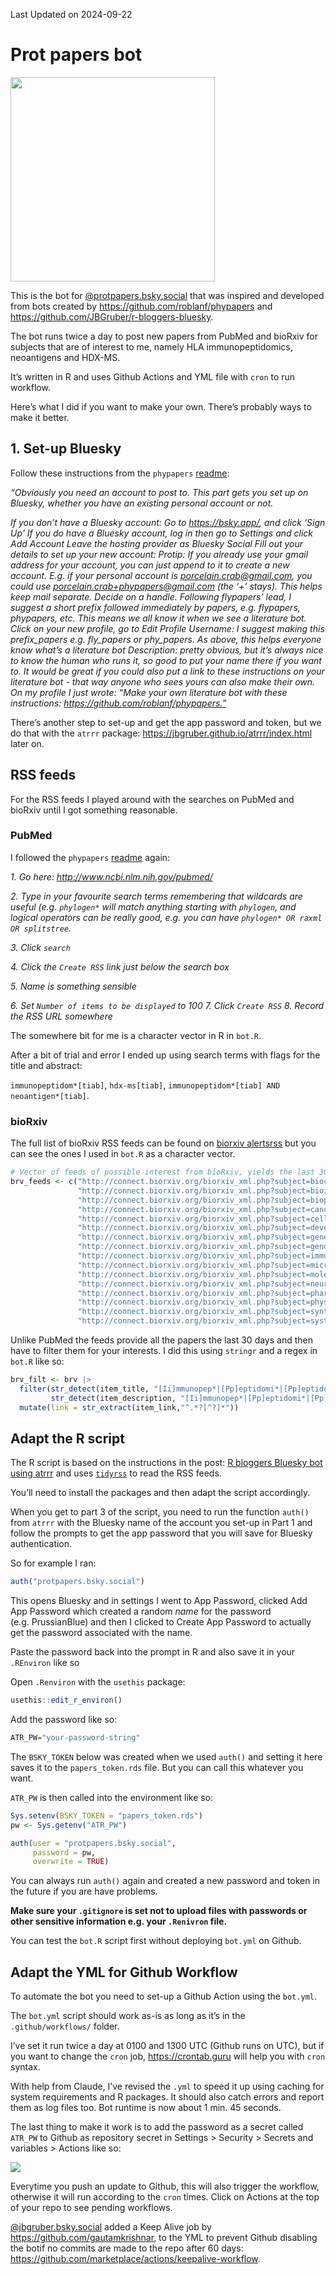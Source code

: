 
Last Updated on 2024-09-22

# Prot papers bot

<img src="hlas.png" width="327" />

This is the bot for
[@protpapers.bsky.social](https://bsky.app/profile/protpapers.bsky.social)
that was inspired and developed from bots created by
https://github.com/roblanf/phypapers and
https://github.com/JBGruber/r-bloggers-bluesky.

The bot runs twice a day to post new papers from PubMed and bioRxiv for
subjects that are of interest to me, namely HLA immunopeptidomics,
neoantigens and HDX-MS.

It’s written in R and uses Github Actions and YML file with `cron` to
run workflow.

Here’s what I did if you want to make your own. There’s probably ways to
make it better.

## 1. Set-up Bluesky

Follow these instructions from the `phypapers`
[readme](https://github.com/roblanf/phypapers):

<em> “Obviously you need an account to post to. This part gets you set
up on Bluesky, whether you have an existing personal account or not.

If you don’t have a Bluesky account: Go to https://bsky.app/, and click
‘Sign Up’ If you do have a Bluesky account, log in then go to Settings
and click Add Account Leave the hosting provider as Bluesky Social Fill
out your details to set up your new account: Protip: If you already use
your gmail address for your account, you can just append to it to create
a new account. E.g. if your personal account is
porcelain.crab@gmail.com, you could use
porcelain.crab+phypapers@gmail.com (the ‘+’ stays). This helps keep mail
separate. Decide on a handle. Following flypapers’ lead, I suggest a
short prefix followed immediately by papers, e.g. flypapers, phypapers,
etc. This means we all know it when we see a literature bot. Click on
your new profile, go to Edit Profile Username: I suggest making this
prefix_papers e.g. fly_papers or phy_papers. As above, this helps
everyone know what’s a literature bot Description: pretty obvious, but
it’s always nice to know the human who runs it, so good to put your name
there if you want to. It would be great if you could also put a link to
these instructions on your literature bot - that way anyone who sees
yours can also make their own. On my profile I just wrote: “Make your
own literature bot with these instructions:
https://github.com/roblanf/phypapers.” </em>

There’s another step to set-up and get the app password and token, but
we do that with the `atrrr` package:
https://jbgruber.github.io/atrrr/index.html later on.

## RSS feeds

For the RSS feeds I played around with the searches on PubMed and
bioRxiv until I got something reasonable.

### PubMed

I followed the `phypapers`
[readme](https://github.com/roblanf/phypapers) again:

<em>

1\. Go here: <http://www.ncbi.nlm.nih.gov/pubmed/>

2\. Type in your favourite search terms remembering that wildcards are
useful (e.g. `phylogen*` will match anything starting with `phylogen`,
and logical operators can be really good, e.g. you can have
`phylogen* OR raxml OR splitstree`.

3\. Click `search`

4\. Click the `Create RSS` link just below the search box

5\. Name is something sensible

6\. Set `Number of items to be displayed` to 100 7. Click `Create RSS`
8. Record the RSS URL somewhere

</em>

The somewhere bit for me is a character vector in R in `bot.R`.

After a bit of trial and error I ended up using search terms with flags
for the title and abstract:

`immunopeptidom*[tiab]`, `hdx-ms[tiab]`,
`immunopeptidom*[tiab] AND neoantigen*[tiab]`.

### bioRxiv

The full list of bioRxiv RSS feeds can be found on [biorxiv
alertsrss](https://www.biorxiv.org/alertsrss) but you can see the ones I
used in `bot.R` as a character vector.

``` r
# Vector of feeds of possible interest from bioRxiv, yields the last 30 days
brv_feeds <- c("http://connect.biorxiv.org/biorxiv_xml.php?subject=biochemistry",
               "http://connect.biorxiv.org/biorxiv_xml.php?subject=bioinformatics",
               "http://connect.biorxiv.org/biorxiv_xml.php?subject=biophysics",
               "http://connect.biorxiv.org/biorxiv_xml.php?subject=cancer_biology",
               "http://connect.biorxiv.org/biorxiv_xml.php?subject=cell_biology",
               "http://connect.biorxiv.org/biorxiv_xml.php?subject=developmental_biology",
               "http://connect.biorxiv.org/biorxiv_xml.php?subject=genetics",
               "http://connect.biorxiv.org/biorxiv_xml.php?subject=genomics",
               "http://connect.biorxiv.org/biorxiv_xml.php?subject=immunology",
               "http://connect.biorxiv.org/biorxiv_xml.php?subject=microbiology",
               "http://connect.biorxiv.org/biorxiv_xml.php?subject=molecular_biology",
               "http://connect.biorxiv.org/biorxiv_xml.php?subject=neuroscience",
               "http://connect.biorxiv.org/biorxiv_xml.php?subject=pharmacology",
               "http://connect.biorxiv.org/biorxiv_xml.php?subject=physiology",
               "http://connect.biorxiv.org/biorxiv_xml.php?subject=synthetic_biology",
               "http://connect.biorxiv.org/biorxiv_xml.php?subject=systems_biology")
```

Unlike PubMed the feeds provide all the papers the last 30 days and then
have to filter them for your interests. I did this using `stringr` and a
regex in `bot.R` like so:

``` r
brv_filt <- brv |> 
  filter(str_detect(item_title, "[Ii]mmunopep*|[Pp]eptidomi*|[Pp]eptidome|HDX-MS|([Pp]roteogenomics & [Nn]eoantigen)") |
         str_detect(item_description, "[Ii]mmunopep*|[Pp]eptidomi*|[Pp]eptidome|HDX-MS|([Pp]roteogenomics & [Nn]eoantigen)")) |> 
  mutate(link = str_extract(item_link,"^.*?[^?]*"))
```

## Adapt the R script

The R script is based on the instructions in the post: [R bloggers
Bluesky bot using
atrrr](https://www.johannesbgruber.eu/post/2024-01-18-building-r-bloggers-bluesky-bot-with-atrrr/)
and uses [`tidyrss`](https://robertmyles.github.io/tidyRSS/) to read the
RSS feeds.

You’ll need to install the packages and then adapt the script
accordingly.

When you get to part 3 of the script, you need to run the function
`auth()` from `atrrr` with the Bluesky name of the account you set-up in
Part 1 and follow the prompts to get the app password that you will save
for Bluesky authentication.

So for example I ran:

``` r
auth("protpapers.bsky.social")
```

This opens Bluesky and in settings I went to App Password, clicked Add
App Password which created a random *name* for the password
(e.g. PrussianBlue) and then I clicked to Create App Password to
actually get the password associated with the name.

Paste the password back into the prompt in R and also save it in your
`.REnviron` like so

Open `.Renviron` with the `usethis` package:

``` r
usethis::edit_r_environ()
```

Add the password like so:

``` r
ATR_PW="your-password-string"
```

The `BSKY_TOKEN` below was created when we used `auth()` and setting it
here saves it to the `papers_token.rds` file. But you can call this
whatever you want.

`ATR_PW` is then called into the environment like so:

``` r
Sys.setenv(BSKY_TOKEN = "papers_token.rds")
pw <- Sys.getenv("ATR_PW")

auth(user = "protpapers.bsky.social",
     password = pw,
     overwrite = TRUE)
```

You can always run `auth()` again and created a new password and token
in the future if you are have problems.

**Make sure your `.gitignore` is set not to upload files with passwords
or other sensitive information e.g. your `.Renivron` file.**

You can test the `bot.R` script first without deploying `bot.yml` on
Github.

## Adapt the YML for Github Workflow

To automate the bot you need to set-up a Github Action using the
`bot.yml`.

The `bot.yml` script should work as-is as long as it’s in the
`.github/workflows/` folder.

I’ve set it run twice a day at 0100 and 1300 UTC (Github runs on UTC),
but if you want to change the `cron` job, <https://crontab.guru> will
help you with `cron` syntax.

With help from Claude, I’ve revised the `.yml` to speed it up using
caching for system requirements and R packages. It should also catch
errors and report them as log files too. Bot runtime is now about 1 min.
45 seconds.

The last thing to make it work is to add the password as a secret called
`ATR_PW` to Github as repository secret in Settings \> Security \>
Secrets and variables \> Actions like so:

![](github-actions.png)

Everytime you push an update to Github, this will also trigger the
workflow, otherwise it will run according to the `cron` times. Click on
Actions at the top of your repo to see pending workflows.

[@jbgruber.bsky.social](https://bsky.app/profile/jbgruber.bsky.social)
added a Keep Alive job by https://github.com/gautamkrishnar, to the YML
to prevent Github disabling the botif no commits are made to the repo
after 60 days:
https://github.com/marketplace/actions/keepalive-workflow.
